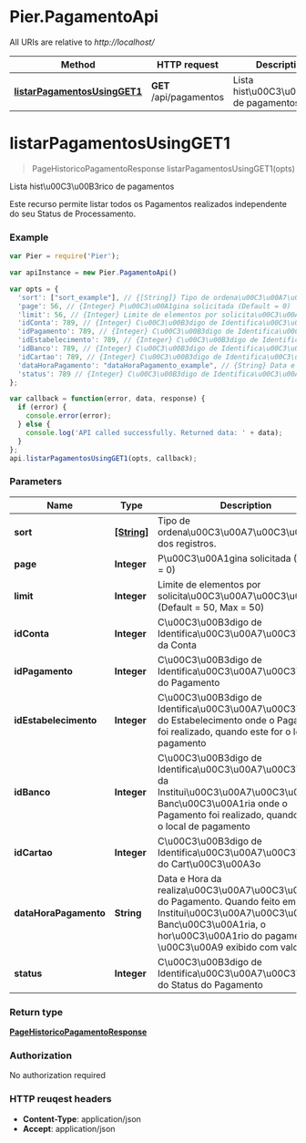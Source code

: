 # Pier.PagamentoApi

All URIs are relative to *http://localhost/*

Method | HTTP request | Description
------------- | ------------- | -------------
[**listarPagamentosUsingGET1**](PagamentoApi.md#listarPagamentosUsingGET1) | **GET** /api/pagamentos | Lista hist\u00C3\u00B3rico de pagamentos


<a name="listarPagamentosUsingGET1"></a>
# **listarPagamentosUsingGET1**
> PageHistoricoPagamentoResponse listarPagamentosUsingGET1(opts)

Lista hist\u00C3\u00B3rico de pagamentos

Este recurso permite listar todos os Pagamentos realizados independente do seu Status de Processamento.

### Example
```javascript
var Pier = require('Pier');

var apiInstance = new Pier.PagamentoApi()

var opts = { 
  'sort': ["sort_example"], // {[String]} Tipo de ordena\u00C3\u00A7\u00C3\u00A3o dos registros.
  'page': 56, // {Integer} P\u00C3\u00A1gina solicitada (Default = 0)
  'limit': 56, // {Integer} Limite de elementos por solicita\u00C3\u00A7\u00C3\u00A3o (Default = 50, Max = 50)
  'idConta': 789, // {Integer} C\u00C3\u00B3digo de Identifica\u00C3\u00A7\u00C3\u00A3o da Conta
  'idPagamento': 789, // {Integer} C\u00C3\u00B3digo de Identifica\u00C3\u00A7\u00C3\u00A3o do Pagamento
  'idEstabelecimento': 789, // {Integer} C\u00C3\u00B3digo de Identifica\u00C3\u00A7\u00C3\u00A3o do Estabelecimento onde o Pagamento foi realizado, quando este for o local de pagamento
  'idBanco': 789, // {Integer} C\u00C3\u00B3digo de Identifica\u00C3\u00A7\u00C3\u00A3o da Institui\u00C3\u00A7\u00C3\u00A3o Banc\u00C3\u00A1ria onde o Pagamento foi realizado, quando este for o local de pagamento
  'idCartao': 789, // {Integer} C\u00C3\u00B3digo de Identifica\u00C3\u00A7\u00C3\u00A3o do Cart\u00C3\u00A3o
  'dataHoraPagamento': "dataHoraPagamento_example", // {String} Data e Hora da realiza\u00C3\u00A7\u00C3\u00A3o do Pagamento. Quando feito em Institui\u00C3\u00A7\u00C3\u00A3o Banc\u00C3\u00A1ria, o hor\u00C3\u00A1rio do pagamento \u00C3\u00A9 exibido com valor zero
  'status': 789 // {Integer} C\u00C3\u00B3digo de Identifica\u00C3\u00A7\u00C3\u00A3o do Status do Pagamento
};

var callback = function(error, data, response) {
  if (error) {
    console.error(error);
  } else {
    console.log('API called successfully. Returned data: ' + data);
  }
};
api.listarPagamentosUsingGET1(opts, callback);
```

### Parameters

Name | Type | Description  | Notes
------------- | ------------- | ------------- | -------------
 **sort** | [**[String]**](String.md)| Tipo de ordena\u00C3\u00A7\u00C3\u00A3o dos registros. | [optional] 
 **page** | **Integer**| P\u00C3\u00A1gina solicitada (Default = 0) | [optional] 
 **limit** | **Integer**| Limite de elementos por solicita\u00C3\u00A7\u00C3\u00A3o (Default = 50, Max = 50) | [optional] 
 **idConta** | **Integer**| C\u00C3\u00B3digo de Identifica\u00C3\u00A7\u00C3\u00A3o da Conta | [optional] 
 **idPagamento** | **Integer**| C\u00C3\u00B3digo de Identifica\u00C3\u00A7\u00C3\u00A3o do Pagamento | [optional] 
 **idEstabelecimento** | **Integer**| C\u00C3\u00B3digo de Identifica\u00C3\u00A7\u00C3\u00A3o do Estabelecimento onde o Pagamento foi realizado, quando este for o local de pagamento | [optional] 
 **idBanco** | **Integer**| C\u00C3\u00B3digo de Identifica\u00C3\u00A7\u00C3\u00A3o da Institui\u00C3\u00A7\u00C3\u00A3o Banc\u00C3\u00A1ria onde o Pagamento foi realizado, quando este for o local de pagamento | [optional] 
 **idCartao** | **Integer**| C\u00C3\u00B3digo de Identifica\u00C3\u00A7\u00C3\u00A3o do Cart\u00C3\u00A3o | [optional] 
 **dataHoraPagamento** | **String**| Data e Hora da realiza\u00C3\u00A7\u00C3\u00A3o do Pagamento. Quando feito em Institui\u00C3\u00A7\u00C3\u00A3o Banc\u00C3\u00A1ria, o hor\u00C3\u00A1rio do pagamento \u00C3\u00A9 exibido com valor zero | [optional] 
 **status** | **Integer**| C\u00C3\u00B3digo de Identifica\u00C3\u00A7\u00C3\u00A3o do Status do Pagamento | [optional] 

### Return type

[**PageHistoricoPagamentoResponse**](PageHistoricoPagamentoResponse.md)

### Authorization

No authorization required

### HTTP reuqest headers

 - **Content-Type**: application/json
 - **Accept**: application/json

